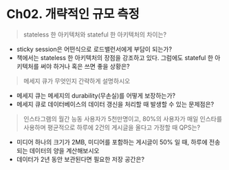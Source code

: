 # Ch02. 개략적인 규모 측정

> stateless 한 아키텍처와 stateful 한 아키텍처의 차이는?
* sticky session은 어떤식으로 로드밸런서에게 부담이 되는가?
* 책에서는 stateless 한 아키텍처의 장점을 강조하고 있다. 그럼에도 stateful 한 아키텍처를 써야 하거나 혹은 쓰면 좋을 상황은?

> 메세지 큐가 무엇인지 간략하게 설명하시오
* 메세지 큐는 메세지의 durability(무손실)를 어떻게 보장하는가?
* 메세지 큐로 데이터베이스의 데이터 갱신을 처리할 때 발생할 수 있는 문제점은?

> 인스타그램의 월간 능동 사용자가 5천만명이고, 80%의 사용자가 매일 인스타를 사용하며 평균적으로 하루에 2건의 게시글을 올다고 가정할 때 QPS는?
* 미디어 하나의 크기가 2MB, 미디어를 포함하는 게시글이 50% 일 때, 하루에 전송되는 데이터의 양을 계산해보시오 
* 데이터가 2년 동안 보관된다면 필요한 저장 공간은?
